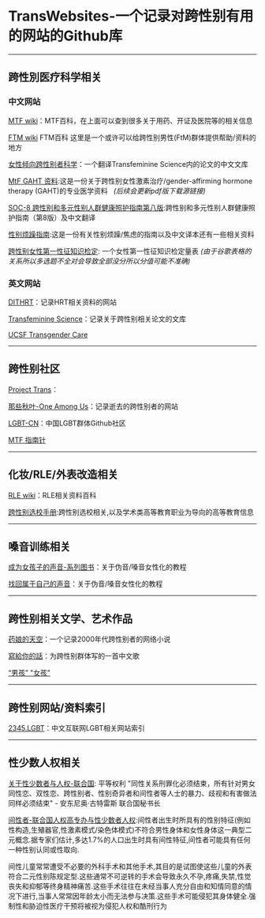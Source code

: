 # TransWebsites-一个记录对跨性别有用的网站的Github库

***

## 跨性別医疗科学相关

### 中文网站

[MTF wiki](https://mtf.wiki)：MTF百科，在上面可以查到很多关于用药、开证及医院等的相关信息

[FTM wiki](https://ftm.wiki/zh-cn/) FTM百科 这里是一个或许可以给跨性别男性(FtM)群体提供帮助/资料的地方

[女性倾向跨性别者科学](https://tfsci.mtf.wiki/zh-cn/)：一个翻译Transfeminine Science内的论文的中文文库

[MtF GAHT 资料](https://docs.hrt.guide/):这是一份关于跨性别女性激素治疗/gender-affirming hormone therapy (GAHT)的专业医学资料 &nbsp; *(后续会更新pdf版下载源链接)*

[SOC-8 跨性别和多元性别人群健康照护指南第八版](https://project-trans.org/SOC-8/):跨性别和多元性别人群健康照护指南（第8版）及中文翻译

[性别烦躁指南](https://genderdysphoria.fyi/zh):这是一份有关性别烦躁/焦虑的指南以及中文译本还有一些相关资料

[跨性别女性第一性征知识检定](https://docs.google.com/forms/d/e/1FAIpQLSefhWY1MWp8rNarmjn4gHhkq3ySkAI2MVd_oxavJIWH0ZSplw/viewform): 一个女性第一性征知识检定量表 
*(由于谷歌表格的关系所以多选题不全对会导致全部没分所以分值可能不准确)*

### 英文网站

[DITHRT](https://diyhrt.wiki/index)：记录HRT相关资料的网站

[Transfeminine Science](https://transfemscience.org/)：记录关于跨性别相关论文的文库

[UCSF Transgender Care](https://transcare.ucsf.edu)

***

## 跨性别社区

[Project Trans](https://project-trans.org)：

[那些秋叶-One Among Us](https://one-among.us)：记录逝去的跨性别者的网站

[LGBT-CN](https://lgbt-cn.github.io/)：中国LGBT群体Github社区

[MTF 指南针](https://mtf.party)

***

## 化妆/RLE/外表改造相关

[RLE wiki](https://rle.wiki)：RLE相关资料百科


[跨性别选校手册](https://uniguide.oau.edu.kg/zh-hans/):跨性别选校相关,以及学术类高等教育职业为导向的高等教育信息


***

## 嗓音训练相关

[成为女孩子的声音-系列图书](https://vocal.mtf.wiki)：关于伪音/嗓音女性化的教程

[找回属于自己的声音](https://yzyz2022.notion.site/72d29a176da64aec9c4aa12060241eaa)：关于伪音/嗓音女性化的教程

***

## 跨性别相关文学、艺术作品

[药娘的天空](https://transky.mtf.wiki/)：一个记录2000年代跨性别者的网络小说

[寫給你的話](https://music.163.com/song?id=1873009072&userid=8017070057)：为跨性别群体写的一首中文歌

[“男孩” "女孩"](https://music.163.com/song?id=1374696628&userid=8017070057)

***

## 跨性别网站/资料索引

[2345.LGBT](https://2345.lgbt/zh-cn/)：中文互联网LGBT相关网站索引

***

## 性少数人权相关

[关于性少数者与人权-联合国](https://www.un.org/zh/lgbtiq-people): 平等权利 "同性关系刑罪化必须结束，所有针对男女同性恋、双性恋、跨性别者、性别奇异者和间性者等人士的暴力、歧视和有害做法同样必须结束" - 安东尼奥·古特雷斯 联合国秘书长


[间性者-联合国人权高专办与性少数者人权](https://www.ohchr.org/zh/sexual-orientation-and-gender-identity/intersex-people):间性者出生时所具有的性别特征(例如性构造,生殖器官,性激素模式/染色体模式)不符合男性身体和女性身体这一典型二元概念.据专家们估计,多达1.7%的人口出生时具有间性特征,间性者可能具有任何一种性别认同或性取向.

间性儿童常常遭受不必要的外科手术和其他手术,其目的是试图使这些儿童的外表符合二元性别陈规定型.这些通常不可逆转的手术会导致永久不孕,疼痛,失禁,性觉丧失和抑郁等终身精神痛苦.这些手术往往在未经当事人充分自由和知情同意的情况下进行,当事人常常因年龄太小而无法参与决策.这些手术可能侵犯其身体健全.强制性和胁迫性医疗干预将被视为侵犯人权和酷刑行为
